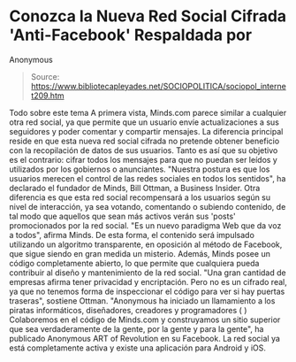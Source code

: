 # Conozca la Nueva Red Social Cifrada 'Anti-Facebook' Respaldada por 
Anonymous

> Source: https://www.bibliotecapleyades.net/SOCIOPOLITICA/sociopol_internet209.htm

Todo sobre este
tema
A primera vista, Minds.com parece
similar a cualquier otra red social, ya que permite que un
usuario envíe actualizaciones a sus seguidores y poder comentar
y compartir mensajes.
La diferencia principal reside en
que esta nueva red social cifrada no
pretende obtener beneficio con la recopilación de datos de
sus usuarios.
Tanto es así que su objetivo es el
contrario: cifrar todos los mensajes para
que no puedan ser leídos y utilizados por los gobiernos o
anunciantes.
"Nuestra postura es que los
usuarios merecen el control de las redes sociales en todos
los sentidos", ha declarado el fundador de Minds, Bill
Ottman, a Business
Insider.
Otra diferencia es que esta red
social recompensará a los usuarios según su nivel de
interacción, ya sea votando, comentando o subiendo contenido, de
tal modo que aquellos que sean más activos verán sus 'posts'
promocionados por la red social.
"Es un nuevo
paradigma Web que da voz a todos", afirma Minds.
De esta forma, el contenido será
impulsado utilizando un algoritmo transparente, en oposición al
método de Facebook,
que sigue siendo en gran medida un misterio.
Además, Minds posee un
código completamente abierto, lo que permite que cualquiera
pueda contribuir al diseño y mantenimiento de la red social.
"Una gran cantidad de empresas
afirma tener privacidad y encriptación. Pero no es un
cifrado real, ya que no tenemos forma de inspeccionar el
código para ver si hay puertas traseras", sostiene Ottman.
"Anonymous ha
iniciado un llamamiento a los piratas informáticos,
diseñadores, creadores y programadores (
) Colaboremos en el
código de Minds.com y construyamos
un sitio superior que sea verdaderamente de la gente,
por la gente y para la gente", ha publicado Anonymous ART of
Revolution en su Facebook.
La red social ya está completamente
activa y existe una aplicación para Android y iOS.
